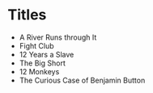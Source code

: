 # Titles

* A River Runs through It
* Fight Club
* 12 Years a Slave
* The Big Short
* 12 Monkeys
* The Curious Case of Benjamin Button
